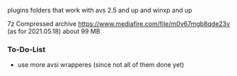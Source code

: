 plugins folders that work with avs 2.5 and up and winxp and up

7z Compressed archive https://www.mediafire.com/file/m0v67mgb8qde23v (as for 2021.05.18) about 99 MB

### To-Do-List
* use more avsi wrapperes (since not all of them done yet)
